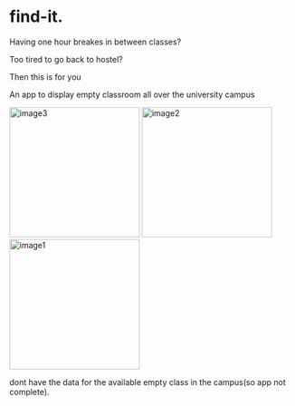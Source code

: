 # find-it.
Having one hour breakes in between classes?

Too tired to go back to hostel?

Then this is for you

An app to display empty classroom all over the university campus


<img width="230" alt="image3" src="https://github.com/RamanaRaj7/find-it./assets/121662996/0309168c-5092-487f-83c3-11bb22bcb027">

<img width="230" alt="image2" src="https://github.com/RamanaRaj7/find-it./assets/121662996/2eb400ba-bcb5-4377-83ef-2f2d6398ae43">

<img width="230" alt="image1" src="https://github.com/RamanaRaj7/find-it./assets/121662996/dd118213-dafb-416d-8d44-0dbf63506a52">











dont have the data for the available empty class in the campus(so app not complete).
